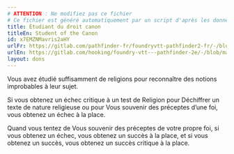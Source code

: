 ```yaml
---
# ATTENTION : Ne modifiez pas ce fichier
# Ce fichier est généré automatiquement par un script d'après les données du module Foundry VTT officiel et de sa traduction
title: Étudiant du droit canon
titleEn: Student of the Canon
id: x7EMZNMavris2aHY
urlFr: https://gitlab.com/pathfinder-fr/foundryvtt-pathfinder2-fr/-/blob/master/data/feats/x7EMZNMavris2aHY.htm
urlEn: https://gitlab.com/hooking/foundry-vtt---pathfinder-2e/-/blob/master/packs/data/feats.db/student-of-the-canon.json
layout: dons
---
```

Vous avez étudié suffisamment de religions pour reconnaître des notions improbables à leur sujet.

Si vous obtenez un échec critique à un test de Religion pour Déchiffrer un texte de nature religieuse ou pour Vous souvenir des préceptes d’une foi, vous obtenez un échec à la place.

Quand vous tentez de Vous souvenir des préceptes de votre propre foi, si vous obtenez un échec, vous obtenez un succès à la place, et si vous obtenez un succès, vous obtenez un succès critique à la place.
